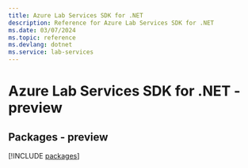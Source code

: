 ```yaml
---
title: Azure Lab Services SDK for .NET
description: Reference for Azure Lab Services SDK for .NET
ms.date: 03/07/2024
ms.topic: reference
ms.devlang: dotnet
ms.service: lab-services
---
```

# Azure Lab Services SDK for .NET - preview
## Packages - preview
[!INCLUDE [packages](lab-services-index.md)]
